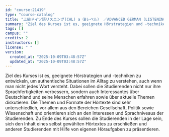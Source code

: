 ```yaml
---
id: "course:21419"
type: "course-catalog"
title: "上級ドイツ語リスニング(CAL) a（Bレベル） ／ADVANCED GERMAN (LISTENING) a"
summary: "Ziel des Kurses ist es, geeignete Hörstrategien und -techniken zu entwickeln, um authentische Situationen im Alltag zu v…"
tags: []
campus: ""
credits: 2
instructors: []
license: " "
version:
  created_at: "2025-10-09T03:48:57Z"
  updated_at: "2025-10-09T03:48:57Z"
---
```


Ziel des Kurses ist es, geeignete Hörstrategien und -techniken zu entwickeln, um authentische Situationen im Alltag zu verstehen, auch wenn man nicht jedes Wort versteht. Dabei sollen die Studierenden nicht nur ihre Sprachfertigkeiten verbessern, sondern auch Interessantes über Deutschland und seine Menschen erfahren sowie über aktuelle Themen diskutieren. Die Themen und Formate der Hörtexte sind sehr unterschiedlich, vor allem aus den Bereichen Gesellschaft, Politik sowie Wissenschaft und orientieren sich an den Interessen und Sprachniveaus der Studierenden. Zu Ende des Kurses sollen die Studierenden in der Lage sein, sich den Inhalt eines selbst gewählten Hörtextes zu erschließen und anderen Studierenden mit Hilfe von eigenen Höraufgaben zu präsentieren.
